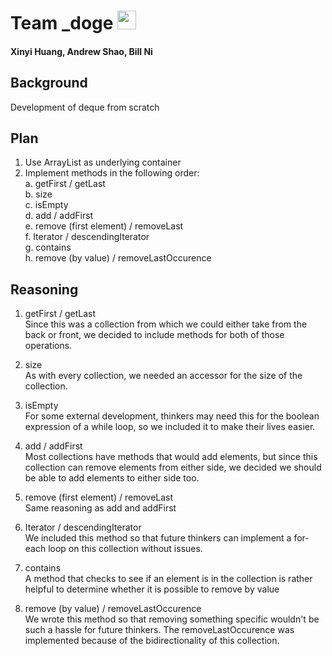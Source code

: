 # Team _doge <img src="https://pbs.twimg.com/profile_images/378800000822867536/3f5a00acf72df93528b6bb7cd0a4fd0c_400x400.jpeg" width="30">

#### Xinyi Huang, Andrew Shao, Bill Ni

## Background
Development of deque from scratch

## Plan
1. Use ArrayList as underlying container
2. Implement methods in the following order: <br>
	a. getFirst / getLast <br>
	b. size <br>
	c. isEmpty <br>
	d. add / addFirst <br>
	e. remove (first element) / removeLast <br>
	f. Iterator / descendingIterator <br>
	g. contains <br>
	h. remove (by value) / removeLastOccurence <br>

## Reasoning

1. getFirst / getLast <br>
	Since this was a collection from which we could either take from the back or front, we decided to include methods for both of those operations.

2. size <br>
	As with every collection, we needed an accessor for the size of the collection.

3. isEmpty <br>
	For some external development, thinkers may need this for the boolean expression of a while loop, so we included it to make their lives easier.

4. add / addFirst <br>
	Most collections have methods that would add elements, but since this collection can remove elements from either side, we decided we should be able to add elements to either side too.

5. remove (first element) / removeLast <br>
	Same reasoning as add and addFirst
	
6. Iterator / descendingIterator <br>
	We included this method so that future thinkers can implement a for-each loop on this collection without issues.

7. contains <br>
	A method that checks to see if an element is in the collection is rather helpful to determine whether it is possible to remove by value
	
8. remove (by value) / removeLastOccurence <br>
	We wrote this method so that removing something specific wouldn't be such a hassle for future thinkers. The removeLastOccurence was implemented because of the bidirectionality of this collection.
